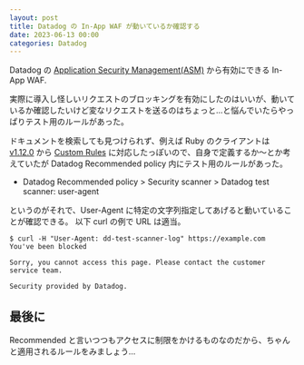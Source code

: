 ```yaml
---
layout: post
title: Datadog の In-App WAF が動いているか確認する
date: 2023-06-13 00:00
categories: Datadog
---
```


Datadog の [Application Security Management(ASM)](https://docs.datadoghq.com/security/application_security/) から有効にできる In-App WAF.

実際に導入し怪しいリクエストのブロッキングを有効にしたのはいいが、動いているか確認したいけど変なリクエストを送るのはちょっと...と悩んでいたらやっぱりテスト用のルールがあった。

ドキュメントを検索しても見つけられず、例えば Ruby のクライアントは [v1.12.0](https://github.com/DataDog/dd-trace-rb/releases/tag/v1.12.0) から [Custom Rules](https://docs.datadoghq.com/security/application_security/threats/inapp_waf_rules/#custom-in-app-waf-rules) に対応したっぽいので、自身で定義するか〜とか考えていたが Datadog Recommended policy 内にテスト用のルールがあった。

 - Datadog Recommended policy > Security scanner > Datadog test scanner: user-agent

というのがそれで、User-Agent に特定の文字列指定してあげると動いていることが確認できる。
以下 curl の例で URL は適当。

```
$ curl -H "User-Agent: dd-test-scanner-log" https://example.com
You've been blocked

Sorry, you cannot access this page. Please contact the customer service team.

Security provided by Datadog.
```

## 最後に

Recommended と言いつつもアクセスに制限をかけるものなのだから、ちゃんと適用されるルールをみましょう...
